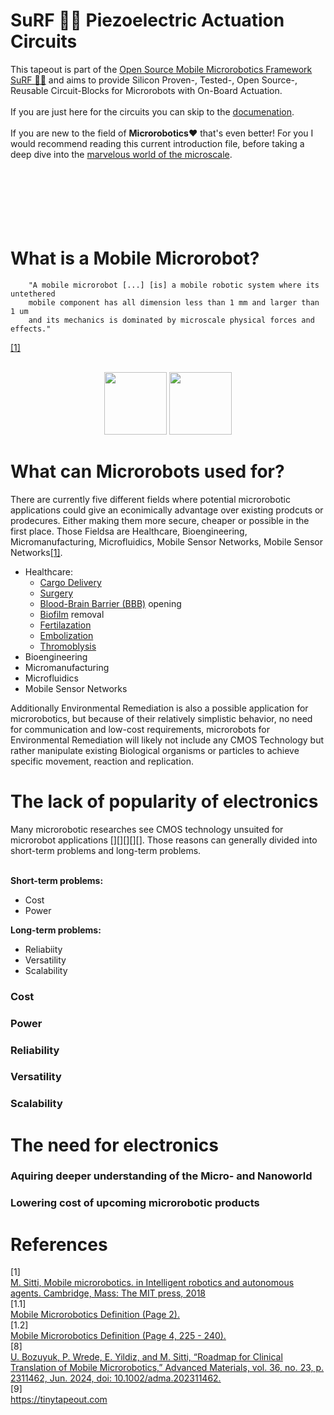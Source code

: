 #  SuRF 🏄‍♀️ Piezoelectric Actuation Circuits
This tapeout is part of the [Open Source Mobile Microrobotics Framework SuRF 🏄‍♀️](https://github.com/jonoboderbonobo/surf/) and aims to provide Silicon Proven-, Tested-, Open Source-, Reusable Circuit-Blocks for Microrobots with On-Board Actuation. <br> <br>
If you are just here for the circuits you can skip to the [documenation](docs/documentation.md).
<br> <br>
If you are new to the field of **Microrobotics❤️** that's even better! For you I would recommend reading this current introduction file, before taking a deep dive into the [marvelous world of the microscale](https://github.com/jonoboderbonobo/surf/blob/main/barrier-free.md).
<br>
<br>
<br>
<br>
<br>
<br>
<br>

# What is a Mobile Microrobot?

```
    "A mobile microrobot [...] [is] a mobile robotic system where its untethered 
    mobile component has all dimension less than 1 mm and larger than 1 um 
    and its mechanics is dominated by microscale physical forces and effects."
``` 
[[1]](#1.1)
<br>
<br>
<p align="middle">
  <img src="/docs/img/Antbot.gif" width="100" /> 
  <img src="/docs/img/Millidelta.gif" width="100" />
</p>


# What can Microrobots used for?
There are currently five different fields where potential microrobotic applications could give an econimically advantage over existing prodcuts or prodecures. Either making them more secure, cheaper or possible in the first place. Those Fieldsa are Healthcare, Bioengineering, Micromanufacturing, Microfluidics, Mobile Sensor Networks, Mobile Sensor Networks[[1]](#1.2).
- Healthcare: 
    - [Cargo Delivery](https://pi.is.mpg.de/research_projects/cargo-drug-gene-etc) []()[]()[]()
    - [Surgery](https://en.wikipedia.org/wiki/Minimally_invasive_procedure) []()[]()[]()
    - [Blood-Brain Barrier (BBB)](https://www.fusfoundation.org/the-technology/mechanisms-of-action/blood-brain-barrier-opening/) opening []()[]()[]()
    - [Biofilm](https://en.wikipedia.org/wiki/Biofilm) removal []()[]()[]()
    - [Fertilazation](https://en.wikipedia.org/wiki/Human_fertilization) []()[]()[]()
    - [Embolization](https://en.wikipedia.org/wiki/Embolization) []()[]()[]()
    - [Thromoblysis](https://www.pennmedicine.org/for-patients-and-visitors/find-a-program-or-service/heart-and-vascular/vascular-surgery-and-endovascular-therapy/vascular-procedures/thrombolysis) []()[]()[]() 
- Bioengineering
- Micromanufacturing
- Microfluidics
- Mobile Sensor Networks

Additionally Environmental Remediation is also a possible application for microrobotics, but because of their relatively simplistic behavior, no need for communication and low-cost requirements, microrobots for Environmental Remediation will likely not include any CMOS Technology but rather manipulate existing Biological organisms or particles to achieve specific movement, reaction and replication.

# The lack of popularity of electronics
Many microrobotic researches see CMOS technology unsuited for microrobot applications [][][][][]. 
Those reasons can generally divided into short-term problems and long-term problems.
<br>
<br>

**Short-term problems:**
- Cost
- Power

**Long-term problems:**
- Reliabiity
- Versatility
- Scalability
### Cost
### Power
### Reliability
### Versatility
### Scalability

# The need for electronics

### Aquiring deeper understanding of the Micro- and Nanoworld
### Lowering cost of upcoming microrobotic products


# References
<a id="1">[1]</a> 
<br>
[M. Sitti, Mobile microrobotics. in Intelligent robotics and autonomous agents. Cambridge, Mass: The MIT press, 2018 ](https://archive.org/details/mobilemicrorobot0000sitt/page/2/mode/2up)
<br>
<a id="1.1">[1.1]</a> <br>
[Mobile Microrobotics Definition (Page 2).](https://archive.org/details/mobilemicrorobot0000sitt/page/2/mode/2up)
<br>
<a id="1.2">[1.2]</a> <br>
[Mobile Microrobotics Definition (Page 4, 225 - 240).](https://archive.org/details/mobilemicrorobot0000sitt/page/4/mode/2up)
<br>
<a id="8">[8]</a> <br>
[U. Bozuyuk, P. Wrede, E. Yildiz, and M. Sitti, “Roadmap for Clinical Translation of Mobile Microrobotics,” Advanced Materials, vol. 36, no. 23, p. 2311462, Jun. 2024, doi: 10.1002/adma.202311462.](https://advanced.onlinelibrary.wiley.com/doi/10.1002/adma.202311462)
<br>
<a id="9">[9]</a> <br>
https://tinytapeout.com
<br>
<br>
